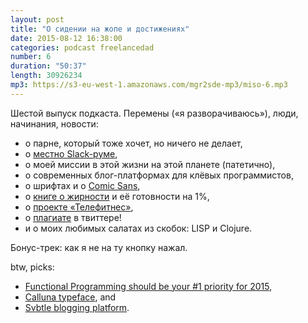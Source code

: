 ```yaml
---
layout: post
title: "О сидении на жопе и достижениях"
date: 2015-08-12 16:38:00
categories: podcast freelancedad
number: 6
duration: "50:37"
length: 30926234
mp3: https://s3-eu-west-1.amazonaws.com/mgr2sde-mp3/miso-6.mp3
---
```


Шестой выпуск подкаста. Перемены («я разворачиваюсь»), люди, начинания, новости:

* о парне, который тоже хочет, но ничего не делает,
* о [местно Slack-руме](http://izhit.slack.com),
* о моей миссии в этой жизни на этой планете (патетично),
* о современных блог-платформах для клёвых программистов,
* о шрифтах и о [Comic Sans](http://workplace.stackexchange.com/questions/50702/how-do-i-tell-my-boss-to-not-use-comic-sans-as-their-main-email-typeface?newsletter=1&nlcode=276881%7cbb8c),
* о [книге о жирности](http://leanpub.com/ohmyfatness) и её готовности на 1%,
* о [проекте «Телефитнес»](http://telefitness.me),
* о [плагиате](https://twitter.com/_iNastya/status/628822277551968256) в твиттере!
* и о моих любимых салатах из скобок: LISP и Clojure.

Бонус-трек: как я не на ту кнопку нажал.

btw, picks:

* [Functional Programming should be your #1 priority for 2015](https://medium.com/@jugoncalves/functional-programming-should-be-your-1-priority-for-2015-47dd4641d6b9),
* [Calluna typeface](https://typekit.com/fonts/calluna), and
* [Svbtle blogging platform](http://rishat.svbtle.com).
 
